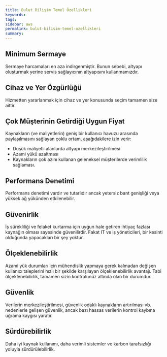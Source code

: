 ```yaml
---
title: Bulut Bilişim Temel Özellikleri
keywords: 
tags: 
sidebar: aws
permalink: bulut-bilisim-temel-ozellikleri
summary: 
---
```


## Minimum Sermaye

Sermaye harcamaları en aza indirgenmiştir. Bunun sebebi, altyapı oluşturmak yerine servis sağlayıcının altyapısını kullanmamızdır. 

## Cihaz ve Yer Özgürlüğü

Hizmetten yararlanmak için cihaz ve yer konusunda seçim tamamen size aittir.

## Çok Müşterinin Getirdiği Uygun Fiyat

Kaynakların (ve maliyetlerin) geniş bir kullanıcı havuzu arasında paylaşılmasını sağlayan çoklu ortam, aşağıdakilere izin verir:

 - Düşük maliyetli alanlarda altyapı merkezileştirilmesi
 - Azami yükü azaltması
 - Kaynakların çok azını kullanan geleneksel müşterilerde verimlilik sağlaması.

## Performans Denetimi

Performans denetimi vardır ve tutarlıdır ancak yetersiz bant genişliği veya yüksek ağ yükünden etkilenebilir.

## Güvenirlik

İş sürekliliği ve felaket kurtarma için uygun hale getiren ihtiyaç fazlası kaynağın olması sayesinde güvenilirdir. Fakat IT ve iş yöneticileri, bir kesinti olduğunda yapacakları bir şey yoktur.

## Ölçeklenebilirlik

Azami yük durumları için mühendislik yapmaya gerek kalmadan değişen kullanıcı taleplerini hızlı bir şekilde karşılayan ölçeklenebilirlik avantajı. Tabi ölçeklenebilirlik, tamamen sizin kontrolünüz altında olan bir durumdur.

## Güvenlik

Verilerin merkezileştirilmesi, güvenlik odaklı kaynakların artırılması vb. nedenlerle gelişen güvenlik, ancak bazı hassas verilerin kontrol kaybına uğrama kaygısı yaratır.

## Sürdürebilirlik

Daha iyi kaynak kullanımı, daha verimli sistemler ve karbon tarafsızlığı yoluyla sürdürülebilirlik.


